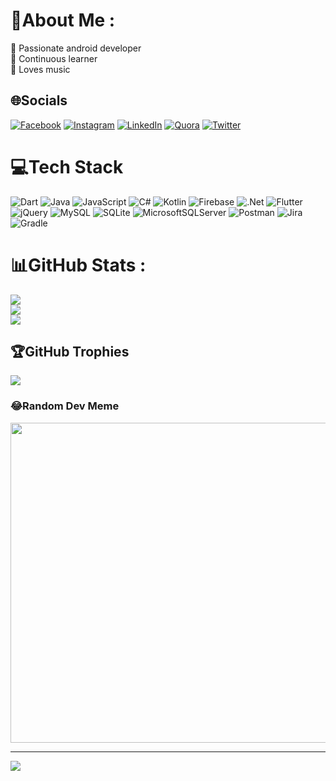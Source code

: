 # 💫About Me :
🔭 Passionate android developer  
🌱 Continuous learner  
🤘 Loves music 


## 🌐Socials
[![Facebook](https://img.shields.io/badge/Facebook-%231877F2.svg?logo=Facebook&logoColor=white)](https://facebook.com/sheershakx) [![Instagram](https://img.shields.io/badge/Instagram-%23E4405F.svg?logo=Instagram&logoColor=white)](https://instagram.com/sheershakrg) [![LinkedIn](https://img.shields.io/badge/LinkedIn-%230077B5.svg?logo=linkedin&logoColor=white)](https://linkedin.com/in/sheershakx) [![Quora](https://img.shields.io/badge/Quora-%23B92B27.svg?logo=Quora&logoColor=white)](https://quora.com/profile/Sheershak-Raj-Gautam) [![Twitter](https://img.shields.io/badge/Twitter-%231DA1F2.svg?logo=Twitter&logoColor=white)](https://twitter.com/sheershakx) 

# 💻Tech Stack
![Dart](https://img.shields.io/badge/dart-%230175C2.svg?style=for-the-badge&logo=dart&logoColor=white) ![Java](https://img.shields.io/badge/java-%23ED8B00.svg?style=for-the-badge&logo=java&logoColor=white) ![JavaScript](https://img.shields.io/badge/javascript-%23323330.svg?style=for-the-badge&logo=javascript&logoColor=%23F7DF1E) ![C#](https://img.shields.io/badge/c%23-%23239120.svg?style=for-the-badge&logo=c-sharp&logoColor=white) ![Kotlin](https://img.shields.io/badge/kotlin-%230095D5.svg?style=for-the-badge&logo=kotlin&logoColor=white) ![Firebase](https://img.shields.io/badge/firebase-%23039BE5.svg?style=for-the-badge&logo=firebase) ![.Net](https://img.shields.io/badge/.NET-5C2D91?style=for-the-badge&logo=.net&logoColor=white) ![Flutter](https://img.shields.io/badge/Flutter-%2302569B.svg?style=for-the-badge&logo=Flutter&logoColor=white) ![jQuery](https://img.shields.io/badge/jquery-%230769AD.svg?style=for-the-badge&logo=jquery&logoColor=white) ![MySQL](https://img.shields.io/badge/mysql-%2300f.svg?style=for-the-badge&logo=mysql&logoColor=white) ![SQLite](https://img.shields.io/badge/sqlite-%2307405e.svg?style=for-the-badge&logo=sqlite&logoColor=white) ![MicrosoftSQLServer](https://img.shields.io/badge/Microsoft%20SQL%20Sever-CC2927?style=for-the-badge&logo=microsoft%20sql%20server&logoColor=white) ![Postman](https://img.shields.io/badge/Postman-FF6C37?style=for-the-badge&logo=postman&logoColor=white) ![Jira](https://img.shields.io/badge/jira-%230A0FFF.svg?style=for-the-badge&logo=jira&logoColor=white) ![Gradle](https://img.shields.io/badge/Gradle-02303A.svg?style=for-the-badge&logo=Gradle&logoColor=white)
# 📊GitHub Stats :
![](https://github-readme-stats.vercel.app/api?username=sheershakx&theme=graywhite&hide_border=false&include_all_commits=true&count_private=false)<br/>
![](https://github-readme-streak-stats.herokuapp.com/?user=sheershakx&theme=graywhite&hide_border=false)<br/>
![](https://github-readme-stats.vercel.app/api/top-langs/?username=sheershakx&theme=graywhite&hide_border=false&include_all_commits=true&count_private=false&layout=compact)

## 🏆GitHub Trophies
![](https://github-profile-trophy.vercel.app/?username=sheershakx&theme=flat&no-frame=false&no-bg=false&margin-w=4)

### 😂Random Dev Meme
<img src="https://random-memer.herokuapp.com/" width="512px"/>

---
[![](https://visitcount.itsvg.in/api?id=sheershakx&icon=0&color=0)](https://visitcount.itsvg.in)
